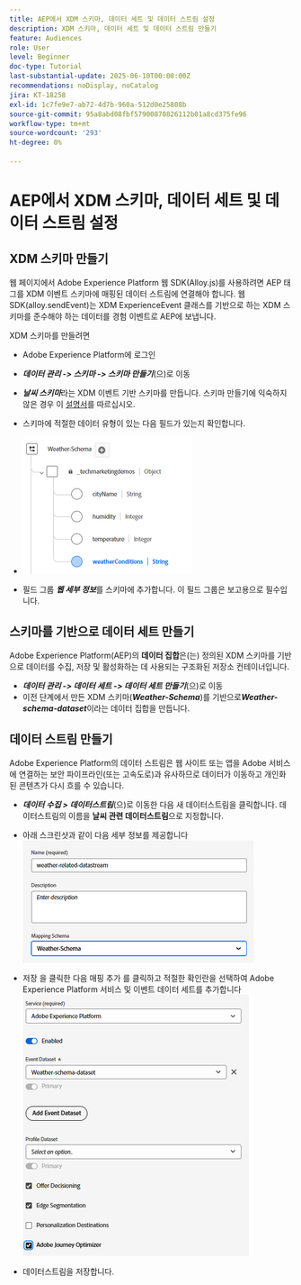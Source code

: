 ```yaml
---
title: AEP에서 XDM 스키마, 데이터 세트 및 데이터 스트림 설정
description: XDM 스키마, 데이터 세트 및 데이터 스트림 만들기
feature: Audiences
role: User
level: Beginner
doc-type: Tutorial
last-substantial-update: 2025-06-10T00:00:00Z
recommendations: noDisplay, noCatalog
jira: KT-18258
exl-id: 1c7fe9e7-ab72-4d7b-960a-512d0e25808b
source-git-commit: 95a8abd08fbf57900870826112b01a8cd375fe96
workflow-type: tm+mt
source-wordcount: '293'
ht-degree: 0%

---
```


# AEP에서 XDM 스키마, 데이터 세트 및 데이터 스트림 설정

## XDM 스키마 만들기

웹 페이지에서 Adobe Experience Platform 웹 SDK(Alloy.js)를 사용하려면 AEP 태그를 XDM 이벤트 스키마에 매핑된 데이터 스트림에 연결해야 합니다. 웹 SDK(alloy.sendEvent)는 XDM ExperienceEvent 클래스를 기반으로 하는 XDM 스키마를 준수해야 하는 데이터를 경험 이벤트로 AEP에 보냅니다.

XDM 스키마를 만들려면

- Adobe Experience Platform에 로그인
- _&#x200B;**데이터 관리 -> 스키마 -> 스키마 만들기**&#x200B;_(으)로 이동

- **_날씨 스키마_**&#x200B;라는 XDM 이벤트 기반 스키마를 만듭니다. 스키마 만들기에 익숙하지 않은 경우 이 [설명서](https://experienceleague.adobe.com/ko/docs/experience-platform/xdm/tutorials/create-schema-ui)를 따르십시오.


- 스키마에 적절한 데이터 유형이 있는 다음 필드가 있는지 확인합니다.

- ![날씨 스키마](assets/weather-schema.png)

- 필드 그룹 _&#x200B;**웹 세부 정보**&#x200B;_&#x200B;를 스키마에 추가합니다. 이 필드 그룹은 보고용으로 필수입니다.

## 스키마를 기반으로 데이터 세트 만들기

Adobe Experience Platform(AEP)의 **데이터 집합**&#x200B;은(는) 정의된 XDM 스키마를 기반으로 데이터를 수집, 저장 및 활성화하는 데 사용되는 구조화된 저장소 컨테이너입니다.

- _&#x200B;**데이터 관리 -> 데이터 세트 -> 데이터 세트 만들기**&#x200B;_(으)로 이동
- 이전 단계에서 만든 XDM 스키마(**_Weather-Schema_**)를 기반으로 _&#x200B;**Weather-schema-dataset**&#x200B;_&#x200B;이라는 데이터 집합을 만듭니다.


## 데이터 스트림 만들기

Adobe Experience Platform의 데이터 스트림은 웹 사이트 또는 앱을 Adobe 서비스에 연결하는 보안 파이프라인(또는 고속도로)과 유사하므로 데이터가 이동하고 개인화된 콘텐츠가 다시 흐를 수 있습니다.

- _&#x200B;**데이터 수집 > 데이터스트림**&#x200B;_(으)로 이동한 다음 새 데이터스트림을 클릭합니다. 데이터스트림의 이름을 **날씨 관련 데이터스트림**&#x200B;으로 지정합니다.


- 아래 스크린샷과 같이 다음 세부 정보를 제공합니다
  ![데이터스트림](assets/datastream.png)
- 저장 을 클릭한 다음 매핑 추가 를 클릭하고 적절한 확인란을 선택하여 Adobe Experience Platform 서비스 및 이벤트 데이터 세트를 추가합니다
  ![데이터스트림 매핑](assets/datastream-service.png)

- 데이터스트림을 저장합니다.
